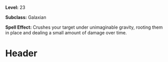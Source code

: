<!-- TITLE: Spell: Crushing Gravity -->
<!-- SUBTITLE:  -->

**Level:** 23

**Subclass:** Galaxian

**Spell Effect:** Crushes your target under unimaginable gravity, rooting them in place and dealing a small amount of damage over time.

# Header